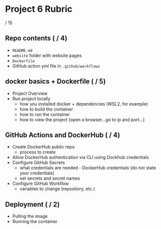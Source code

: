 # Project 6 Rubric

/ 15

## Repo contents ( / 4)

- `README.md`
- `website` folder with website pages
- `Dockerfile`
- GitHub action yml file in `.github/workflows`

## docker basics + Dockerfile ( / 5)

- Project Overview
- Run project locally
  - how you installed docker + dependencies (WSL2, for example)
  - how to build the container
  - how to run the container
  - how to view the project (open a browser...go to ip and port...)

## GitHub Actions and DockerHub ( / 4)

- Create DockerHub public repo
  - process to create
- Allow DockerHub authentication via CLI using Dockhub credentials
- Configure GitHub Secrets
  - what credentials are needed - DockerHub credentials (do not state your credentials)
  - set secrets and secret names
- Configure GitHub Workflow
  - variables to change (repository, etc.)

## Deployment ( / 2)

- Pulling the image
- Running the container
